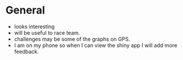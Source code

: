 # General 

- looks interesting 
- will be useful to race team. 
- challenges may be some of the graphs on GPS. 
- I am on my phone so when I can view the shiny app I will add more feedback. 
